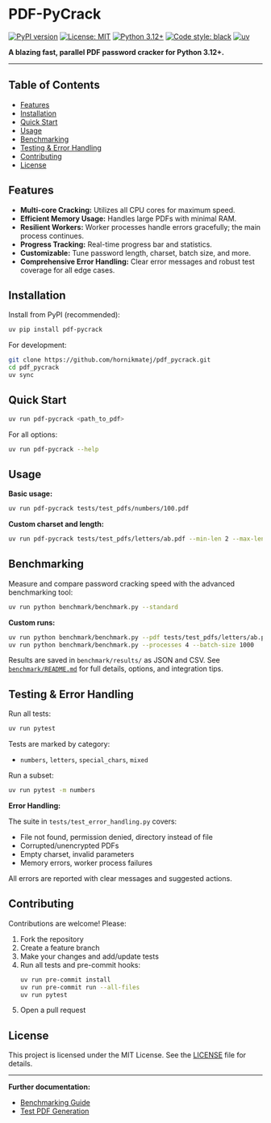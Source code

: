 
# PDF-PyCrack

[![PyPI version](https://badge.fury.io/py/pdf-pycrack.svg)](https://badge.fury.io/py/pdf-pycrack)
[![License: MIT](https://img.shields.io/badge/License-MIT-yellow.svg)](https://opensource.org/licenses/MIT)
[![Python 3.12+](https://img.shields.io/badge/python-3.12+-blue.svg)](https://www.python.org/downloads/)
[![Code style: black](https://img.shields.io/badge/code%20style-black-000000.svg)](https://github.com/psf/black)
[![uv](https://img.shields.io/endpoint?url=https://raw.githubusercontent.com/astral-sh/uv/main/assets/badge/v0.json)](https://github.com/astral-sh/uv)

**A blazing fast, parallel PDF password cracker for Python 3.12+.**

---


## Table of Contents

- [Features](#features)
- [Installation](#installation)
- [Quick Start](#quick-start)
- [Usage](#usage)
- [Benchmarking](#benchmarking)
- [Testing & Error Handling](#testing--error-handling)
- [Contributing](#contributing)
- [License](#license)


## Features

- **Multi-core Cracking:** Utilizes all CPU cores for maximum speed.
- **Efficient Memory Usage:** Handles large PDFs with minimal RAM.
- **Resilient Workers:** Worker processes handle errors gracefully; the main process continues.
- **Progress Tracking:** Real-time progress bar and statistics.
- **Customizable:** Tune password length, charset, batch size, and more.
- **Comprehensive Error Handling:** Clear error messages and robust test coverage for all edge cases.


## Installation

Install from PyPI (recommended):

```bash
uv pip install pdf-pycrack
```

For development:

```bash
git clone https://github.com/hornikmatej/pdf_pycrack.git
cd pdf_pycrack
uv sync
```


## Quick Start

```bash
uv run pdf-pycrack <path_to_pdf>
```

For all options:

```bash
uv run pdf-pycrack --help
```

## Usage

**Basic usage:**

```bash
uv run pdf-pycrack tests/test_pdfs/numbers/100.pdf
```

**Custom charset and length:**

```bash
uv run pdf-pycrack tests/test_pdfs/letters/ab.pdf --min-len 2 --max-len 2 --charset abcdef
```


## Benchmarking

Measure and compare password cracking speed with the advanced benchmarking tool:

```bash
uv run python benchmark/benchmark.py --standard
```

**Custom runs:**

```bash
uv run python benchmark/benchmark.py --pdf tests/test_pdfs/letters/ab.pdf --min-len 1 --max-len 2 --charset abcdef
uv run python benchmark/benchmark.py --processes 4 --batch-size 1000
```

Results are saved in `benchmark/results/` as JSON and CSV. See [`benchmark/README.md`](benchmark/README.md) for full details, options, and integration tips.


## Testing & Error Handling

Run all tests:

```bash
uv run pytest
```

Tests are marked by category:

- `numbers`, `letters`, `special_chars`, `mixed`

Run a subset:

```bash
uv run pytest -m numbers
```

**Error Handling:**

The suite in `tests/test_error_handling.py` covers:
- File not found, permission denied, directory instead of file
- Corrupted/unencrypted PDFs
- Empty charset, invalid parameters
- Memory errors, worker process failures

All errors are reported with clear messages and suggested actions.


## Contributing

Contributions are welcome! Please:

1. Fork the repository
2. Create a feature branch
3. Make your changes and add/update tests
4. Run all tests and pre-commit hooks:
    ```bash
    uv run pre-commit install
    uv run pre-commit run --all-files
    uv run pytest
    ```
5. Open a pull request


## License

This project is licensed under the MIT License. See the [LICENSE](LICENSE) file for details.

---

**Further documentation:**
- [Benchmarking Guide](benchmark/README.md)
- [Test PDF Generation](scripts/README.md)
